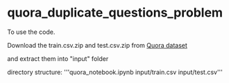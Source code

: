 # quora_duplicate_questions_problem #

To use the code.

Download the train.csv.zip and test.csv.zip from [Quora dataset](https://www.kaggle.com/c/quora-question-pairs/data)

and extract them into "input" folder

directory structure:
'''quora_notebook.ipynb
input/train.csv
input/test.csv'''
